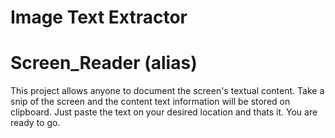 # Image Text Extractor
# Screen_Reader (alias)
This project allows anyone to document the screen's textual content. 
Take a snip of the screen and the content text information will be stored on clipboard.
Just paste the text on your desired location and thats it.
You are ready to go.

